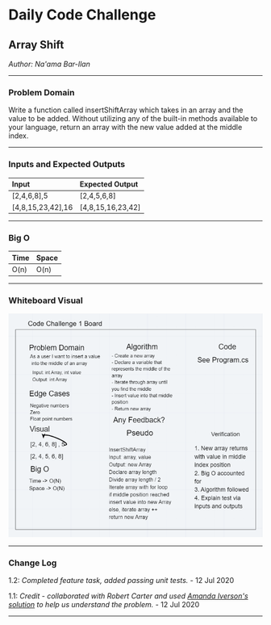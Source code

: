 # Daily Code Challenge

## Array Shift
*Author: Na'ama Bar-Ilan*

---

### Problem Domain

Write a function called insertShiftArray which takes in an array and the value to be added. Without utilizing any of the built-in methods available to your language, return an array with the new value added at the middle index.

---

### Inputs and Expected Outputs

| Input | Expected Output |
| :----------- | :----------- |
| [2,4,6,8],5 | [2,4,5,6,8] |
| [4,8,15,23,42],16 | [4,8,15,16,23,42] |


---

### Big O


| Time | Space |
| :----------- | :----------- |
| O(n) | O(n) |


---


### Whiteboard Visual

![Image 1](https://github.com/NaamaBarIlan/data-structures-and-algorithms/blob/master/Assets/array-shift.png)


---

### Change Log
1.2: *Completed feature task, added passing unit tests.* - 12 Jul 2020 

1.1: *Credit - collaborated with Robert Carter and used [Amanda Iverson's solution](https://github.com/Aiverson1011/Data-Structures-and-Algorithms/blob/master/Challenges/arrayShift/arrayShift/Program.cs) to help us understand the problem.* - 12 Jul 2020 

---




